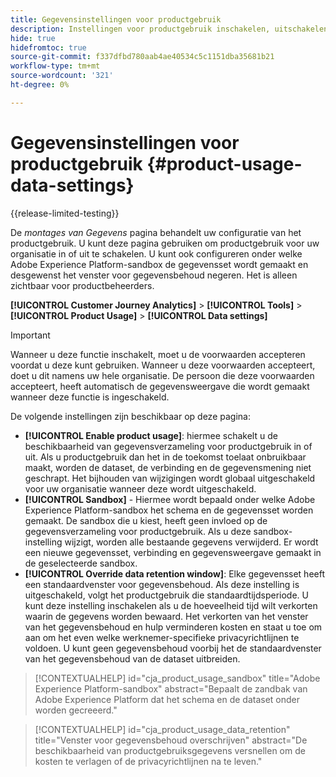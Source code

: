```yaml
---
title: Gegevensinstellingen voor productgebruik
description: Instellingen voor productgebruik inschakelen, uitschakelen of configureren.
hide: true
hidefromtoc: true
source-git-commit: f337dfbd780aab4ae40534c5c1151dba35681b21
workflow-type: tm+mt
source-wordcount: '321'
ht-degree: 0%

---
```


# Gegevensinstellingen voor productgebruik {#product-usage-data-settings}

{{release-limited-testing}}

De _montages van Gegevens_ pagina behandelt uw configuratie van het productgebruik. U kunt deze pagina gebruiken om productgebruik voor uw organisatie in of uit te schakelen. U kunt ook configureren onder welke Adobe Experience Platform-sandbox de gegevensset wordt gemaakt en desgewenst het venster voor gegevensbehoud negeren. Het is alleen zichtbaar voor productbeheerders.

**[!UICONTROL Customer Journey Analytics]** > **[!UICONTROL Tools]** > **[!UICONTROL Product Usage]** > **[!UICONTROL Data settings]**

>[!IMPORTANT]
>
>Wanneer u deze functie inschakelt, moet u de voorwaarden accepteren voordat u deze kunt gebruiken. Wanneer u deze voorwaarden accepteert, doet u dit namens uw hele organisatie. De persoon die deze voorwaarden accepteert, heeft automatisch de gegevensweergave die wordt gemaakt wanneer deze functie is ingeschakeld.

De volgende instellingen zijn beschikbaar op deze pagina:

* **[!UICONTROL Enable product usage]**: hiermee schakelt u de beschikbaarheid van gegevensverzameling voor productgebruik in of uit. Als u productgebruik dan het in de toekomst toelaat onbruikbaar maakt, worden de dataset, de verbinding en de gegevensmening niet geschrapt. Het bijhouden van wijzigingen wordt globaal uitgeschakeld voor uw organisatie wanneer deze wordt uitgeschakeld.
* **[!UICONTROL Sandbox]** - Hiermee wordt bepaald onder welke Adobe Experience Platform-sandbox het schema en de gegevensset worden gemaakt. De sandbox die u kiest, heeft geen invloed op de gegevensverzameling voor productgebruik. Als u deze sandbox-instelling wijzigt, worden alle bestaande gegevens verwijderd. Er wordt een nieuwe gegevensset, verbinding en gegevensweergave gemaakt in de geselecteerde sandbox.
* **[!UICONTROL Override data retention window]**: Elke gegevensset heeft een standaardvenster voor gegevensbehoud. Als deze instelling is uitgeschakeld, volgt het productgebruik die standaardtijdsperiode. U kunt deze instelling inschakelen als u de hoeveelheid tijd wilt verkorten waarin de gegevens worden bewaard. Het verkorten van het venster van het gegevensbehoud en hulp verminderen kosten en staat u toe om aan om het even welke werknemer-specifieke privacyrichtlijnen te voldoen. U kunt geen gegevensbehoud voorbij het de standaardvenster van het gegevensbehoud van de dataset uitbreiden.

>[!CONTEXTUALHELP]
>id="cja_product_usage_sandbox"
>title="Adobe Experience Platform-sandbox"
>abstract="Bepaalt de zandbak van Adobe Experience Platform dat het schema en de dataset onder worden gecreeerd."

>[!CONTEXTUALHELP]
>id="cja_product_usage_data_retention"
>title="Venster voor gegevensbehoud overschrijven"
>abstract="De beschikbaarheid van productgebruiksgegevens versnellen om de kosten te verlagen of de privacyrichtlijnen na te leven."

